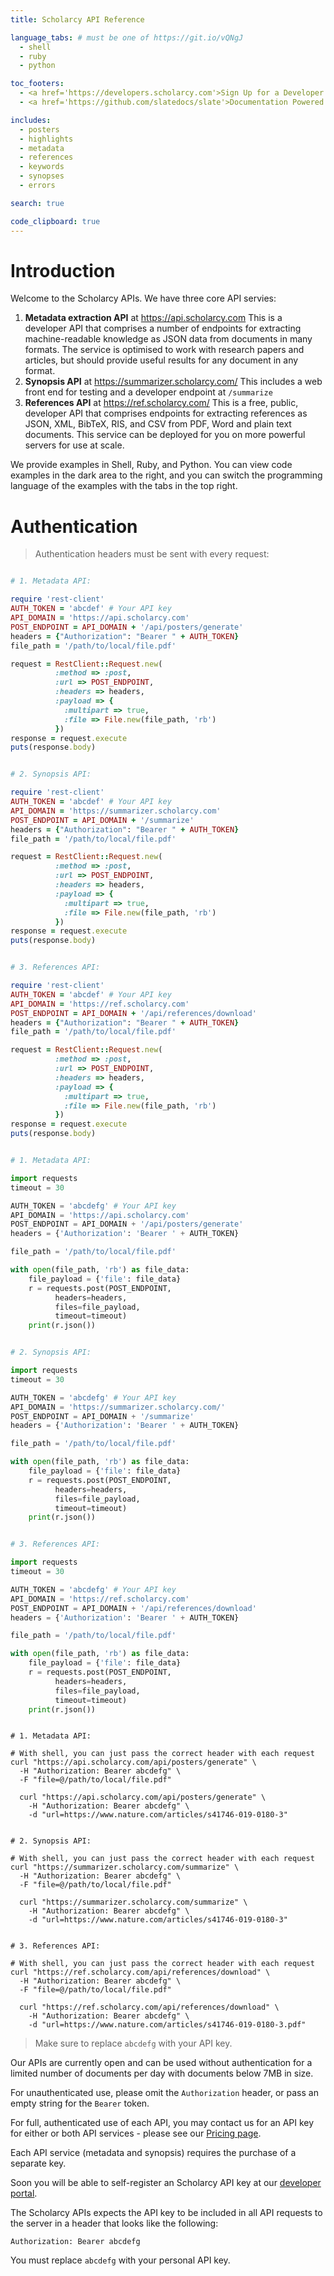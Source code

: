 ```yaml
---
title: Scholarcy API Reference

language_tabs: # must be one of https://git.io/vQNgJ
  - shell
  - ruby
  - python

toc_footers:
  - <a href='https://developers.scholarcy.com'>Sign Up for a Developer Key</a>
  - <a href='https://github.com/slatedocs/slate'>Documentation Powered by Slate</a>

includes:
  - posters
  - highlights
  - metadata
  - references
  - keywords
  - synopses
  - errors

search: true

code_clipboard: true
---
```


# Introduction

Welcome to the Scholarcy APIs. We have three core API servies:

1. **Metadata extraction API** at <https://api.scholarcy.com>
This is a developer API that comprises a number of endpoints for extracting machine-readable knowledge as JSON data from documents in many formats.
The service is optimised to work with research papers and articles, but should provide useful results for any document in any format.
2. **Synopsis API** at <https://summarizer.scholarcy.com/>
This includes a web front end for testing and a developer endpoint at `/summarize`
3. **References API** at <https://ref.scholarcy.com/>
This is a free, public, developer API that comprises endpoints for extracting references as JSON, XML, BibTeX, RIS, and CSV from PDF, Word and plain text documents. This service can be deployed for you on more powerful servers for use at scale.

We provide examples in Shell, Ruby, and Python. You can view code examples in the dark area to the right, and you can switch the programming language of the examples with the tabs in the top right.


# Authentication

> Authentication headers must be sent with every request:

```ruby

# 1. Metadata API:

require 'rest-client'
AUTH_TOKEN = 'abcdef' # Your API key
API_DOMAIN = 'https://api.scholarcy.com'
POST_ENDPOINT = API_DOMAIN + '/api/posters/generate'
headers = {"Authorization": "Bearer " + AUTH_TOKEN}
file_path = '/path/to/local/file.pdf'

request = RestClient::Request.new(
          :method => :post,
          :url => POST_ENDPOINT,
          :headers => headers,
          :payload => {
            :multipart => true,
            :file => File.new(file_path, 'rb')
          })
response = request.execute
puts(response.body)
```

```ruby

# 2. Synopsis API:

require 'rest-client'
AUTH_TOKEN = 'abcdef' # Your API key
API_DOMAIN = 'https://summarizer.scholarcy.com'
POST_ENDPOINT = API_DOMAIN + '/summarize'
headers = {"Authorization": "Bearer " + AUTH_TOKEN}
file_path = '/path/to/local/file.pdf'

request = RestClient::Request.new(
          :method => :post,
          :url => POST_ENDPOINT,
          :headers => headers,
          :payload => {
            :multipart => true,
            :file => File.new(file_path, 'rb')
          })
response = request.execute
puts(response.body)
```

```ruby

# 3. References API:

require 'rest-client'
AUTH_TOKEN = 'abcdef' # Your API key
API_DOMAIN = 'https://ref.scholarcy.com'
POST_ENDPOINT = API_DOMAIN + '/api/references/download'
headers = {"Authorization": "Bearer " + AUTH_TOKEN}
file_path = '/path/to/local/file.pdf'

request = RestClient::Request.new(
          :method => :post,
          :url => POST_ENDPOINT,
          :headers => headers,
          :payload => {
            :multipart => true,
            :file => File.new(file_path, 'rb')
          })
response = request.execute
puts(response.body)
```


```python

# 1. Metadata API:

import requests
timeout = 30

AUTH_TOKEN = 'abcdefg' # Your API key
API_DOMAIN = 'https://api.scholarcy.com'
POST_ENDPOINT = API_DOMAIN + '/api/posters/generate'
headers = {'Authorization': 'Bearer ' + AUTH_TOKEN}

file_path = '/path/to/local/file.pdf'

with open(file_path, 'rb') as file_data:
    file_payload = {'file': file_data}
    r = requests.post(POST_ENDPOINT,
          headers=headers,
          files=file_payload,
          timeout=timeout)
    print(r.json())
```

```python

# 2. Synopsis API:

import requests
timeout = 30

AUTH_TOKEN = 'abcdefg' # Your API key
API_DOMAIN = 'https://summarizer.scholarcy.com/'
POST_ENDPOINT = API_DOMAIN + '/summarize'
headers = {'Authorization': 'Bearer ' + AUTH_TOKEN}

file_path = '/path/to/local/file.pdf'

with open(file_path, 'rb') as file_data:
    file_payload = {'file': file_data}
    r = requests.post(POST_ENDPOINT,
          headers=headers,
          files=file_payload,
          timeout=timeout)
    print(r.json())
```

```python

# 3. References API:

import requests
timeout = 30

AUTH_TOKEN = 'abcdefg' # Your API key
API_DOMAIN = 'https://ref.scholarcy.com'
POST_ENDPOINT = API_DOMAIN + '/api/references/download'
headers = {'Authorization': 'Bearer ' + AUTH_TOKEN}

file_path = '/path/to/local/file.pdf'

with open(file_path, 'rb') as file_data:
    file_payload = {'file': file_data}
    r = requests.post(POST_ENDPOINT,
          headers=headers,
          files=file_payload,
          timeout=timeout)
    print(r.json())
```


```shell

# 1. Metadata API:

# With shell, you can just pass the correct header with each request
curl "https://api.scholarcy.com/api/posters/generate" \
  -H "Authorization: Bearer abcdefg" \
  -F "file=@/path/to/local/file.pdf"

  curl "https://api.scholarcy.com/api/posters/generate" \
    -H "Authorization: Bearer abcdefg" \
    -d "url=https://www.nature.com/articles/s41746-019-0180-3"
```

```shell

# 2. Synopsis API:

# With shell, you can just pass the correct header with each request
curl "https://summarizer.scholarcy.com/summarize" \
  -H "Authorization: Bearer abcdefg" \
  -F "file=@/path/to/local/file.pdf"

  curl "https://summarizer.scholarcy.com/summarize" \
    -H "Authorization: Bearer abcdefg" \
    -d "url=https://www.nature.com/articles/s41746-019-0180-3"
```

```shell

# 3. References API:

# With shell, you can just pass the correct header with each request
curl "https://ref.scholarcy.com/api/references/download" \
  -H "Authorization: Bearer abcdefg" \
  -F "file=@/path/to/local/file.pdf"

  curl "https://ref.scholarcy.com/api/references/download" \
    -H "Authorization: Bearer abcdefg" \
    -d "url=https://www.nature.com/articles/s41746-019-0180-3.pdf"
```

> Make sure to replace `abcdefg` with your API key.

Our APIs are currently open and can be used without authentication for a limited number of
documents per day with documents below 7MB in size.

For unauthenticated use, please omit the `Authorization` header,
or pass an empty string for the `Bearer` token.

For full, authenticated use of each API, you may contact us for an API key for either or both API services - please see our [Pricing page](https://www.scholarcy.com/pricing/).

Each API service (metadata and synopsis) requires the purchase of a separate key.

Soon you will be able to self-register an Scholarcy API key at our [developer portal](https://developers.scholarcy.com).

The Scholarcy APIs expects the API key to be included in all API requests to the server in a header that looks like the following:

`Authorization: Bearer abcdefg`

<aside class="notice">
You must replace <code>abcdefg</code> with your personal API key.
</aside>
